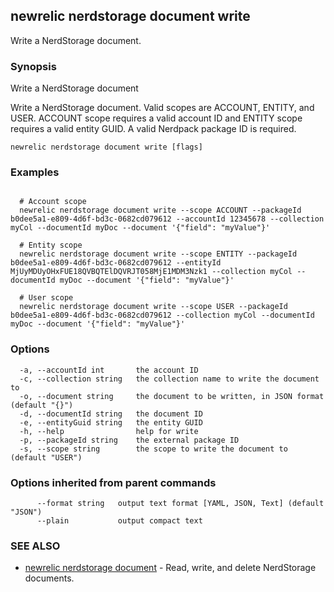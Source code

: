 ## newrelic nerdstorage document write

Write a NerdStorage document.

### Synopsis

Write a NerdStorage document

Write a NerdStorage document.  Valid scopes are ACCOUNT, ENTITY, and USER.
ACCOUNT scope requires a valid account ID and ENTITY scope requires a valid entity
GUID.  A valid Nerdpack package ID is required.


```
newrelic nerdstorage document write [flags]
```

### Examples

```

  # Account scope
  newrelic nerdstorage document write --scope ACCOUNT --packageId b0dee5a1-e809-4d6f-bd3c-0682cd079612 --accountId 12345678 --collection myCol --documentId myDoc --document '{"field": "myValue"}'

  # Entity scope
  newrelic nerdstorage document write --scope ENTITY --packageId b0dee5a1-e809-4d6f-bd3c-0682cd079612 --entityId MjUyMDUyOHxFUE18QVBQTElDQVRJT058MjE1MDM3Nzk1 --collection myCol --documentId myDoc --document '{"field": "myValue"}'

  # User scope
  newrelic nerdstorage document write --scope USER --packageId b0dee5a1-e809-4d6f-bd3c-0682cd079612 --collection myCol --documentId myDoc --document '{"field": "myValue"}'

```

### Options

```
  -a, --accountId int       the account ID
  -c, --collection string   the collection name to write the document to
  -o, --document string     the document to be written, in JSON format (default "{}")
  -d, --documentId string   the document ID
  -e, --entityGuid string   the entity GUID
  -h, --help                help for write
  -p, --packageId string    the external package ID
  -s, --scope string        the scope to write the document to (default "USER")
```

### Options inherited from parent commands

```
      --format string   output text format [YAML, JSON, Text] (default "JSON")
      --plain           output compact text
```

### SEE ALSO

* [newrelic nerdstorage document](newrelic_nerdstorage_document.md)	 - Read, write, and delete NerdStorage documents.

